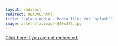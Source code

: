 ```yaml
---
layout: redirect
redirect: README.html
title: "splash-media - Media files for `splash`"
image: assets/favimage-840x472.jpg
---
```


<a href="{{ page.redirect }}">Click here if you are not redirected.</a>
